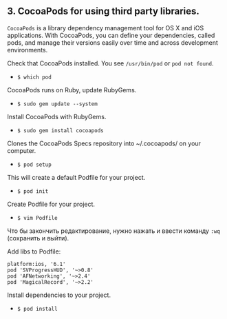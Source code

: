## 3. CocoaPods for using third party libraries.

`CocoaPods` is a library dependency management tool for OS X and iOS applications.
With CocoaPods, you can define your dependencies, called pods, and manage their versions easily over time and across development environments.

Check that CocoaPods installed. You see `/usr/bin/pod` or `pod not found`.
* ```$ which pod```

CocoaPods runs on Ruby, update RubyGems. 
* ```$ sudo gem update --system```

Install CocoaPods with RubyGems. 

* ```$ sudo gem install cocoapods```

Clones the CocoaPods Specs repository into ~/.cocoapods/ on your computer. 

* ```$ pod setup```

This will create a default Podfile for your project.

* ```$ pod init```

Create Podfile for your project.

* ```$ vim Podfile```

Что бы закончить редактирование, нужно нажать <Esc> и ввести команду ```:wq``` (сохранить и выйти).

Add libs to Podfile:
```
platform:ios, '6.1'
pod 'SVProgressHUD', '~>0.8'
pod 'AFNetworking', '~>2.4'
pod 'MagicalRecord', '~>2.2'
```

Install dependencies to your project.
* ```$ pod install```
